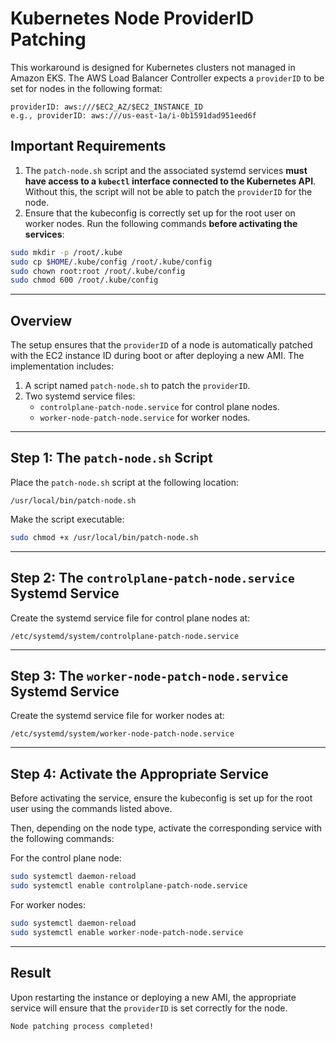 # Kubernetes Node ProviderID Patching

This workaround is designed for Kubernetes clusters not managed in Amazon EKS. The AWS Load Balancer Controller expects a `providerID` to be set for nodes in the following format:

```
providerID: aws:///$EC2_AZ/$EC2_INSTANCE_ID
e.g., providerID: aws:///us-east-1a/i-0b1591dad951eed6f
```

## **Important Requirements**

1. The `patch-node.sh` script and the associated systemd services **must have access to a `kubectl` interface connected to the Kubernetes API**. Without this, the script will not be able to patch the `providerID` for the node.
2. Ensure that the kubeconfig is correctly set up for the root user on worker nodes. Run the following commands **before activating the services**:

```bash
sudo mkdir -p /root/.kube
sudo cp $HOME/.kube/config /root/.kube/config
sudo chown root:root /root/.kube/config
sudo chmod 600 /root/.kube/config
```

---

## Overview

The setup ensures that the `providerID` of a node is automatically patched with the EC2 instance ID during boot or after deploying a new AMI. The implementation includes:

1. A script named `patch-node.sh` to patch the `providerID`.
2. Two systemd service files:
   - `controlplane-patch-node.service` for control plane nodes.
   - `worker-node-patch-node.service` for worker nodes.

---

## Step 1: The `patch-node.sh` Script

Place the `patch-node.sh` script at the following location:

```
/usr/local/bin/patch-node.sh
```

Make the script executable:

```bash
sudo chmod +x /usr/local/bin/patch-node.sh
```

---

## Step 2: The `controlplane-patch-node.service` Systemd Service

Create the systemd service file for control plane nodes at:

```
/etc/systemd/system/controlplane-patch-node.service
```

---

## Step 3: The `worker-node-patch-node.service` Systemd Service

Create the systemd service file for worker nodes at:

```
/etc/systemd/system/worker-node-patch-node.service
```

---

## Step 4: Activate the Appropriate Service

Before activating the service, ensure the kubeconfig is set up for the root user using the commands listed above.

Then, depending on the node type, activate the corresponding service with the following commands:

For the control plane node:

```bash
sudo systemctl daemon-reload
sudo systemctl enable controlplane-patch-node.service
```

For worker nodes:

```bash
sudo systemctl daemon-reload
sudo systemctl enable worker-node-patch-node.service
```

---

## Result

Upon restarting the instance or deploying a new AMI, the appropriate service will ensure that the `providerID` is set correctly for the node.

```plaintext
Node patching process completed!
```
